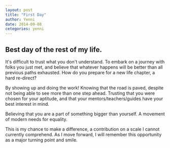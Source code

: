 ```yaml
---
layout: post
title: "First Day"
author: Yenni
date: 2014-09-08
cetegories: yenni
---
```


## Best day of the rest of my life.

It's difficult to trust what you don't understand. To embark on a journey with folks you just met, and believe that whatever happens will be better than all previous paths exhausted. How do you prepare for a new life chapter, a hard re-direct?

By showing up and doing the work! Knowing that the road is paved, despite not being able to see more than one step ahead. Trusting that you were chosen for your aptitude, and that your mentors/teachers/guides have your best interest in mind. 

Believing that you are a part of something bigger than yourself. A movement of modern needs for equality. 

This is my chance to make a difference, a contribution on a scale I cannot currently comprehend. As I move forward, I will remember this opportunity as a major turning point and smile. 